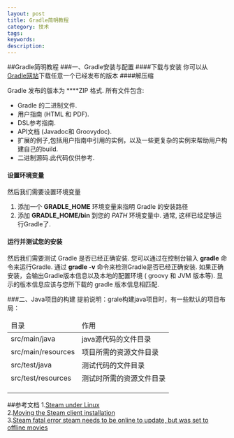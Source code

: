 ```yaml
---
layout: post
title: Gradle简明教程
category: 技术
tags: 
keywords: 
description: 
---
```

##Gradle简明教程
###一、Gradle安装与配置
####下载与安装
你可以从 <a target="_blank" href="http://gradle.org/gradle-download/">Gradle网站</a>下载任意一个已经发布的版本
####解压缩

Gradle 发布的版本为 ****ZIP 格式. 所有文件包含:

* Gradle 的二进制文件.
* 用户指南 (HTML 和 PDF).
* DSL参考指南.
* API文档 (Javadoc和 Groovydoc).
* 扩展的例子,包括用户指南中引用的实例，以及一些更复杂的实例来帮助用户构建自己的build.
* 二进制源码.此代码仅供参考.

#### 设置环境变量

然后我们需要设置环境变量

1. 添加一个 **GRADLE_HOME** 环境变量来指明 Gradle 的安装路径
2. 添加 **GRADLE_HOME/bin** 到您的 *PATH* 环境变量中. 通常, 这样已经足够运行Gradle了.

#### 运行并测试您的安装
然后我们需要测试 Gradle 是否已经正确安装.
您可以通过在控制台输入 **gradle** 命令来运行Gradle. 通过 **gradle -v** 命令来检测Gradle是否已经正确安装.
如果正确安装，会输出Gradle版本信息以及本地的配置环境  ( groovy 和 JVM 版本等). 显示的版本信息应该与您所下载的 gradle 版本信息相匹配.

###二、Java项目的构建
提前说明：grale构建java项目时，有一些默认的项目布局：
<table>
	<thead>
		<td>目录</td>
		<td>作用</td>
	</thead>
	<tr>
		<td>src/main/java</td>
		<td>java源代码的文件目录</td>
	</tr>
	<tr>
		<td>src/main/resources</td>
		<td>项目所需的资源文件目录</td>
	</tr>
	<tr>
		<td>src/test/java</td>
		<td>测试代码的文件目录</td>
	</tr>
	<tr>
		<td>src/test/resources</td>
		<td>测试时所需的资源文件目录</td>
	</tr>
	<tr>
		<td></td>
		<td></td>
	</tr>
	<tr>
		<td></td>
		<td></td>
	</tr>
	<tr>
		<td></td>
		<td></td>
	</tr>
</table>


##参考文档
1.<a href="https://developer.valvesoftware.com/wiki/Steam_under_Linux" target="_blank">Steam under Linux</a><br> 
2.<a href="http://negativo17.org/steam/" target="_blank">Moving the Steam client installation</a><br>
3.<a href="http://askubuntu.com/questions/256628/steam-fatal-error-steam-needs-to-be-online-to-update-but-was-set-to-offline-mov" target="_blank">Steam fatal error steam needs to be online to update, but was set to offline movies</a><br>
